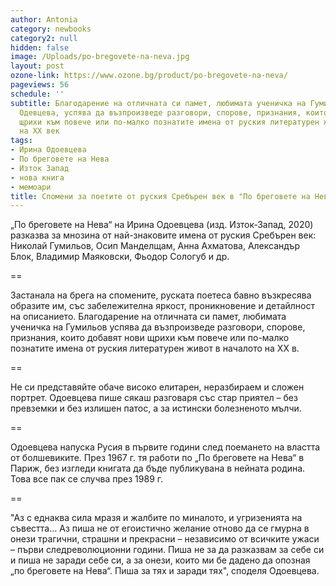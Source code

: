 ```yaml
---
author: Antonia
category: newbooks
category2: null
hidden: false
image: /Uploads/po-bregovete-na-neva.jpg
layout: post
ozone-link: https://www.ozone.bg/product/po-bregovete-na-neva/
pageviews: 56
schedule: ''
subtitle: Благодарение на отличната си памет, любимата ученичка на Гумильов - Ирина
  Одевцева, успява да възпроизведе разговори, спорове, признания, които добавят нови
  щрихи към повече или по-малко познатите имена от руския литературен живот в началото
  на XX век
tags:
- Ирина Одоевцева
- По бреговете на Нева
- Изток Запад
- нова книга
- мемоари
title: Спомени за поетите от руския Сребърен век в "По бреговете на Нева"
---
```


„По бреговете на Нева“ на Ирина Одоевцева (изд. Изток-Запад, 2020) разказва за мнозина от най-знаковите имена от руския Сребърен век: Николай Гумильов, Осип Манделщам, Анна Ахматова, Александър Блок, Владимир Маяковски, Фьодор Сологуб и др.

\==

Застанала на брега на спомените, руската поетеса бавно възкресява образите им, със забележителна яркост, проникновение и детайлност на описанието. Благодарение на отличната си памет, любимата ученичка на Гумильов  успява да възпроизведе разговори, спорове, признания, които добавят нови щрихи към повече или по-малко познатите имена от руския литературен живот в началото на XX в. 

\==

Не си представяйте обаче високо елитарен, неразбираем и сложен портрет. Одоевцева пише сякаш разговаря със стар приятел – без превземки и без излишен патос, а за истински болезненото мълчи.

\==

Одоевцева напуска Русия в първите години след поемането на властта от болшевиките. През 1967 г. тя работи по „По бреговете на Нева“ в Париж, без изгледи книгата да бъде публикувана в нейната родина. Това все пак се случва през 1989 г.  

\==

"Аз с еднаква сила мразя и жалбите по миналото, и угризенията на съвестта… Аз пиша не от егоистично желание отново да се гмурна в онези трагични, страшни и прекрасни – независимо от всичките ужаси – първи следреволюционни години. Пиша не за да разказвам за себе си и пиша не заради себе си, а за онези, които ми бе дадено да опозная „по бреговете на Нева“. Пиша за тях и заради тях", споделя Одоевцева.